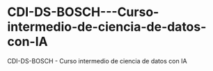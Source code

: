 # CDI-DS-BOSCH---Curso-intermedio-de-ciencia-de-datos-con-IA
CDI-DS-BOSCH - Curso intermedio de ciencia de datos con IA
